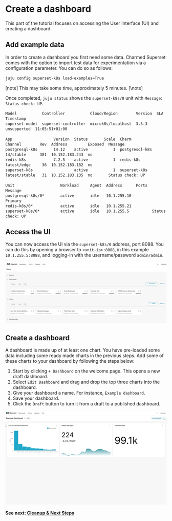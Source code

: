 # Create a dashboard

This part of the tutorial focuses on accessing the User Interface (UI) and creating a dashboard.

## Add example data
In order to create a dashboard you first need some data. Charmed Superset comes with the option to import test data for experimentation via a configuration parameter. You can do so as follows:
```bash
juju config superset-k8s load-examples=True
```

[note]
This may take some time, approximately 5 minutes.
[\note]

Once completed, `juju status` shows the `superset-k8s/0` unit with `Message`: `Status check: UP`.

```
Model           Controller           Cloud/Region        Version  SLA          Timestamp
superset-model  superset-controller  microk8s/localhost  3.5.3    unsupported  11:05:51+01:00

App                  Version  Status       Scale  Charm           Channel        Rev  Address         Exposed  Message
postgresql-k8s       14.12    active           1  postgresql-k8s  14/stable      381  10.152.183.243  no       
redis-k8s            7.2.5    active           1  redis-k8s       latest/edge     36  10.152.183.182  no       
superset-k8s                  active           1  superset-k8s    latest/stable   31  10.152.183.135  no       Status check: UP

Unit                    Workload     Agent  Address      Ports  Message
postgresql-k8s/0*       active       idle   10.1.255.10         Primary
redis-k8s/0*            active       idle   10.1.255.21         
superset-k8s/0*         active       idle   10.1.255.5          Status check: UP
```

## Access the UI
You can now access the UI via the `superset-k8s/0` address, port 8088. You can do this by opening a browser to `<unit-ip>:8088`, in this example `10.1.255.5:8088`, and logging-in with the username/password `admin/admin`.

![Welcome to Superset](../media/superset-welcome.png)

## Create a dashboard
A dashboard is made up of at least one chart. You have pre-loaded some data including some ready made charts in the previous steps. Add some of these charts to your dashboard by following the steps below:

1. Start by clicking `+ Dashboard` on the welcome page. This opens a new draft dashboard.
2. Select `Edit Dashboard` and drag and drop the top three charts into the dashboard.
3. Give your dashboard a name. For instance, `Example dashboard`.
4. Save your dashboard.
5. Click the `Draft` button to turn it from a draft to a published dashboard.

![Welcome to Superset](../media/superset-dashboard.png)

**See next:
[Cleanup & Next Steps](06-cleanup.md)**